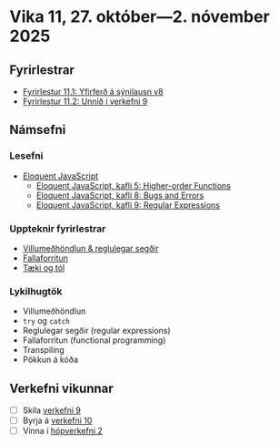 # Vika 11, 27. október—2. nóvember 2025

## Fyrirlestrar

- [Fyrirlestur 11.1: Yfirferð á sýnilausn v8](https://youtu.be/dYKiTp4pjec)
- [Fyrirlestur 11.2: Unnið í verkefni 9](https://youtu.be/x3qjhkwmZAU)

## Námsefni

### Lesefni

- [Eloquent JavaScript](https://eloquentjavascript.net/)
  - [Eloquent JavaScript, kafli 5: Higher-order Functions](https://eloquentjavascript.net/05_higher_order.html)
  - [Eloquent JavaScript, kafli 8: Bugs and Errors](https://eloquentjavascript.net/08_error.html)
  - [Eloquent JavaScript, kafli 9: Regular Expressions](https://eloquentjavascript.net/09_regexp.html)

### Uppteknir fyrirlestrar

- [Villumeðhöndlun & reglulegar segðir](../namsefni/35.errors-regex/)
- [Fallaforritun](../namsefni/36.functional/)
- [Tæki og tól](../namsefni/37.tools/)

### Lykilhugtök

- Villumeðhöndlun
- `try` og `catch`
- Reglulegar segðir (regular expressions)
- Fallaforritun (functional programming)
- Transpiling
- Pökkun á kóða

## Verkefni vikunnar

- [ ] Skila [verkefni 9](https://github.com/vefforritun/vef1-2025-v9)
- [ ] Byrja á [verkefni 10](https://github.com/vefforritun/vef1-2025-v10)
- [ ] Vinna í [hópverkefni 2](https://github.com/vefforritun/vef1-2025-h2)
